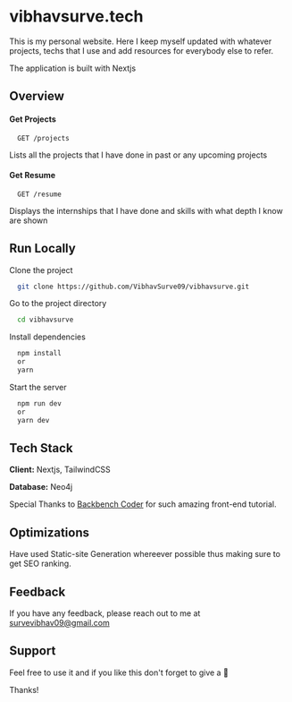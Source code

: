 
# vibhavsurve.tech

This is my personal website. Here I keep myself updated with whatever projects, techs that I use and add resources for everybody else to refer.

The application is built with Nextjs


## Overview

#### Get Projects

```http
  GET /projects
```
Lists all the projects that I have done in past or any upcoming projects

#### Get Resume

```http
  GET /resume
```
Displays the internships that I have done and skills with what depth I know are shown 



## Run Locally

Clone the project

```bash
  git clone https://github.com/VibhavSurve09/vibhavsurve.git
```

Go to the project directory

```bash
  cd vibhavsurve
```

Install dependencies

```bash
  npm install
  or
  yarn
```

Start the server

```bash
  npm run dev
  or
  yarn dev
```


## Tech Stack

**Client:** Nextjs, TailwindCSS

**Database:** Neo4j


Special Thanks to [Backbench Coder](https://youtu.be/atebfXxl9B4) for such amazing front-end tutorial.


## Optimizations

Have used Static-site Generation whereever possible thus making sure to get SEO ranking.

## Feedback

If you have any feedback, please reach out to me at survevibhav09@gmail.com


## Support

Feel free to use it and if you like this don't forget to give a 🌟

Thanks!


